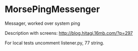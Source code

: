 # MorsePingMessenger
Messager, worked over system ping

Description with screens: http://blog.hitagi.16mb.com/?p=297

For local tests uncomment listener.py, 77 string.

